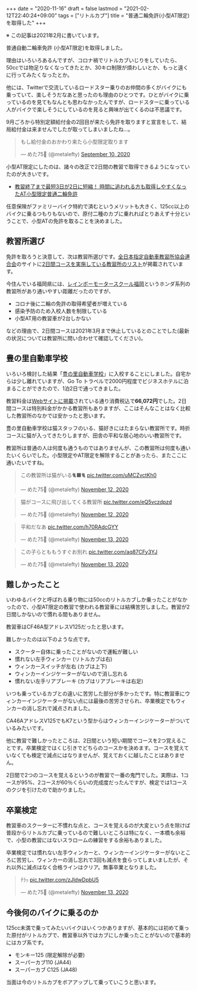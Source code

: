 +++
date = "2020-11-16"
draft = false
lastmod = "2021-02-12T22:40:24+09:00"
tags = ["リトルカブ"]
title = "普通二輪免許(小型AT限定)を取得した"
+++


※ この記事は2021年2月に書いています。

普通自動二輪車免許 (小型AT限定)を取得しました。

理由はいろいろあるんですが、コロナ禍でリトルカブいじりをしていたら、50ccでは物足りなくなってきたとか、30キロ制限が煩わしいとか、もっと遠くに行ってみたくなったとか。

他には、Twitterで交流しているロードスター乗りのお仲間の多くがバイクにも乗っていて、楽しそうだなあと思ったのも理由のひとつです。ひとがバイクに乗っているのを見てもなんとも思わなかったんですが、ロードスターに乗っている人がバイクで楽しそうにしているのを見ると興味が出てくるのは不思議です。

9月ごろから特別定額給付金の2回目が来たら免許を取りますと宣言をして、結局給付金は来ませんでしたが取ってしまいましたね…。

<blockquote class="tw-align-center twitter-tweet"><p lang="ja" dir="ltr">もし給付金のおかわり来たら小型限定取ります</p>&mdash; めた75🔰 (@metalefty) <a href="https://twitter.com/metalefty/status/1304079676759891971?ref_src=twsrc%5Etfw">September 10, 2020</a></blockquote> <script async src="https://platform.twitter.com/widgets.js" charset="utf-8"></script>

小型AT限定にしたのは、諸々の改正で2日間の教習で取得できるようになっていたのが大きいです。

* [教習終了まで最短3日が2日に短縮！ 時間に追われる方も取得しやすくなったAT小型限定普通二輪免許](https://www.yamaha-motor.co.jp/mc/yamaha-motor-life/2019/02/20190208-001.html)

任意保険がファミリーバイク特約で済むというメリットも大きく、125cc以上のバイクに乗るつもりもないので、原付二種のカブに乗れればとりあえず十分ということで、小型ATの免許を取ることを決めました。

## 教習所選び

免許を取ろうと決意して、次は教習所選びです。[全日本指定自動車教習所協会連合会](http://www.zensiren.or.jp/)のサイトに[2日間コースを実施している教習所のリスト](http://www.zensiren.or.jp/archives/1853/)が掲載されています。

今住んでいる福岡県には、[レインボーモータースクール福岡](https://www.rms.co.jp/fukuoka/)というホンダ系列の教習所があり通いやすい距離だったのですが、

* コロナ後に二輪の免許の取得希望者が増えている
* 感染予防のため入校人数を制限している
* 小型AT用の教習車が2台しかない

などの理由で、2日間コースは2021年3月まで休止しているとのことでした(最新の状況については教習所に問い合わせて確認してください)。

## 豊の里自動車学校

いろいろ検討した結果「[豊の里自動車学校](http://www.tsds.jp/)」に入校することにしました。自宅からは少し離れていますが、Go To トラベルで2000円程度でビジネスホテルに泊まることができたので、1泊2日で通ってきました。

教習料金は[Webサイトに掲載](http://www.tsds.jp/course/small_bike.html)されている通り消費税込で**66,072円**でした。2日間コースは特別料金がかかる教習所もありますが、ここはそんなことはなく比較した教習所のなかでは安かったと思います。

豊の里自動車学校は猫スタッフのいる、猫好きにはたまらない教習所です。時折コースに猫が入ってきたりしますが、田舎の平和な居心地のいい教習所です。

教習所は普通の人は何度も通うものではありませんが、この教習所は何度も通いたいくらいでした。小型限定やAT限定を解除することがあったら、またここに通いたいですね。

<blockquote class="tw-align-center twitter-tweet"><p lang="ja" dir="ltr">この教習所は猫がいる🐈‍⬛🐈 <a href="https://t.co/uMCZvctKh0">pic.twitter.com/uMCZvctKh0</a></p>&mdash; めた75🔰 (@metalefty) <a href="https://twitter.com/metalefty/status/1326791634625949714?ref_src=twsrc%5Etfw">November 12, 2020</a></blockquote> <script async src="https://platform.twitter.com/widgets.js" charset="utf-8"></script>

<blockquote class="tw-align-center twitter-tweet"><p lang="ja" dir="ltr">猫がコースに飛び出してくる教習所 <a href="https://t.co/eQ5vczdpzd">pic.twitter.com/eQ5vczdpzd</a></p>&mdash; めた75🔰 (@metalefty) <a href="https://twitter.com/metalefty/status/1326792964518137859?ref_src=twsrc%5Etfw">November 12, 2020</a></blockquote> <script async src="https://platform.twitter.com/widgets.js" charset="utf-8"></script>

<blockquote class="tw-align-center twitter-tweet"><p lang="ja" dir="ltr">平和だなあ <a href="https://t.co/h70RAdcGYY">pic.twitter.com/h70RAdcGYY</a></p>&mdash; めた75🔰 (@metalefty) <a href="https://twitter.com/metalefty/status/1327132159296106499?ref_src=twsrc%5Etfw">November 13, 2020</a></blockquote> <script async src="https://platform.twitter.com/widgets.js" charset="utf-8"></script>

<blockquote class="tw-align-center twitter-tweet"><p lang="ja" dir="ltr">この子らとももうすぐお別れ <a href="https://t.co/aq87CFy3YJ">pic.twitter.com/aq87CFy3YJ</a></p>&mdash; めた75🔰 (@metalefty) <a href="https://twitter.com/metalefty/status/1327164589235081216?ref_src=twsrc%5Etfw">November 13, 2020</a></blockquote> <script async src="https://platform.twitter.com/widgets.js" charset="utf-8"></script>

## 難しかったこと

いわゆるバイクと呼ばれる乗り物には50ccのリトルカブしか乗ったことがなかったので、小型AT限定の教習で使われる教習車には結構苦労しました。教習が2日間しかないので慣れる間もありません。

教習車はCF46A型アドレスV125だったと思います。

難しかったのは以下のような点です。

* スクーター自体に乗ったことがないので運転が難しい
* 慣れない左手ウィンカー (リトルカブは右)
* ウィンカースイッチが左右 (カブは上下)
* ウィンカーインジケーターがないので消し忘れる
* 慣れない左手リアブレーキ (カブはリアブレーキは右足)

いつも乗っているカブとの違いに苦労した部分が多かったです。特に教習車にウィンカーインジケーターがない点には最後の苦労させられ、卒業検定でもウィンカーの消し忘れで減点されました。

CA46AアドレスV125でもK7という型からはウィンカーインジケーターがついているみたいです。

他に教習で難しかったところは、2日間という短い期間でコースを2つ覚えることです。卒業検定ではくじ引きでどちらのコースかを決めます。コースを覚えていなくても検定で減点にはなりませんが、覚えておくに越したことはありません。

2日間で2つのコースを覚えるというのが教習で一番の鬼門でした。実際は、1コースが95%、2コースが60％くらいの完成度だったんですが、検定では1コースのクジを引けたので助かりました。

## 卒業検定

教習車のスクーターに不慣れな点と、コースを覚えるのが大変という点を除けば普段からリトルカブに乗っているので難しいところは特になく、一本橋も余裕で、小型の教習にはないスラロームの練習をする余裕もありました。

卒業検定では慣れない左手ウィンカーと、ウィンカーインジケーターがないところに苦労し、ウィンカーの消し忘れで3回も減点を食らってしまいましたが、それ以外に減点はなく合格ラインはクリア。無事卒業となりました。

<blockquote class="tw-align-center twitter-tweet"><p lang="ja" dir="ltr">ﾁﾗｯ <a href="https://t.co/zJldwDpbU5">pic.twitter.com/zJldwDpbU5</a></p>&mdash; めた75🔰 (@metalefty) <a href="https://twitter.com/metalefty/status/1327169914587684864?ref_src=twsrc%5Etfw">November 13, 2020</a></blockquote> <script async src="https://platform.twitter.com/widgets.js" charset="utf-8"></script>

## 今後何のバイクに乗るのか

125cc未満で乗ってみたいバイクはいくつかありますが、基本的には初めて乗った原付がリトルカブで、教習車以外ではカブにしか乗ったことがないので基本的にはカブ系です。

* モンキー125 (限定解除が必要)
* スーパーカブ110 (JA44)
* スーパーカブ C125 (JA48)

当面は今のリトルカブをボアアップして乗っていこうと思います。






